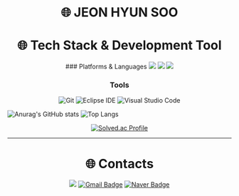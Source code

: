
<div align=center><h1>🌐 JEON HYUN SOO </h1></div>

<div align=center><h1>🌐 Tech Stack & Development Tool</h1></div>

<div align=center>
### Platforms & Languages
  <img src="https://img.shields.io/badge/C-A8B9CC?style=flat-square&logo=C&logoColor=white"/>
  <img src="https://img.shields.io/badge/Python-3766AB?style=flat-square&logo=Python&logoColor=white"/>
  <img src="https://img.shields.io/badge/Java-2C2255?style=flat-square&logo=Eclipse IDE&logoColor=white"/>

### Tools
![Git](https://img.shields.io/badge/Git-F05032.svg?&style=for-the-badge&logo=Git&logoColor=white)
![Eclipse IDE](https://img.shields.io/badge/Eclipse%20IDE-2C2255.svg?&style=for-the-badge&logo=Eclipse%20IDE&logoColor=white)
![Visual Studio Code](https://img.shields.io/badge/Visual%20Studio%20Code-007ACC.svg?&style=for-the-badge&logo=Visual%20Studio%20Code&logoColor=white)

</div>



![Anurag's GitHub stats](https://github-readme-stats.vercel.app/api?username=thatgirls00&show_icons=true&theme=dark)       ![Top Langs](https://github-readme-stats.vercel.app/api/top-langs/?username=thatgirls00&layout=compact&theme=dark)

<div align=center>

[![Solved.ac Profile](http://mazassumnida.wtf/api/v2/generate_badge?boj=wjsgustn201)](https://solved.ac/wjsgustn201/)

<hr>


<div align=center>

# 🌐 Contacts
<a href="https://www.instagram.com/thatgirls00/"><img src="https://img.shields.io/badge/Instagram-E4405F?style=flat-square&logo=Instagram&logoColor=white"/></a>
[![Gmail Badge](https://img.shields.io/badge/Gmail-d14836?style=flat-square&logo=Gmail&logoColor=white&link=mailto:wjsgustn201@gmail.com)](mailto:wjsgustn201@gmail.com)
[![Naver Badge](https://img.shields.io/badge/Naver-03C75A?style=flat-square&logo=Naver&logoColor=white&link=mailto:w__p__o__z@naver.com)](mailto:w__p__o__z@naver.com)


</div>
